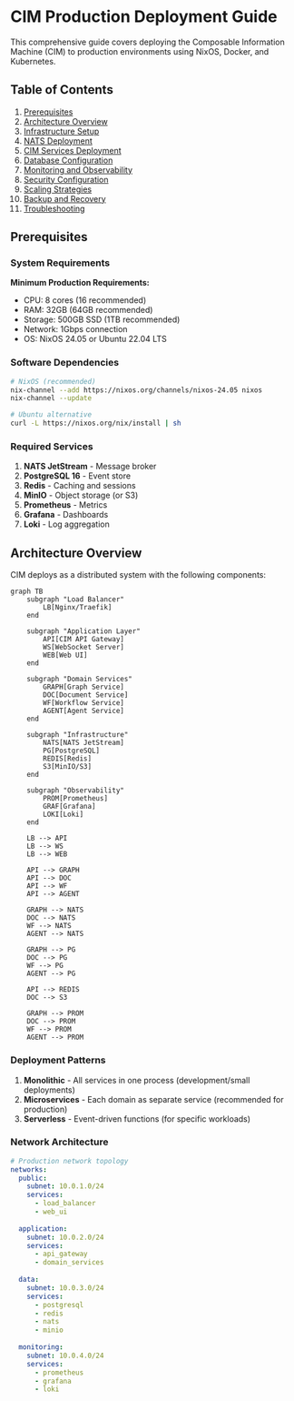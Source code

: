 # CIM Production Deployment Guide

This comprehensive guide covers deploying the Composable Information Machine (CIM) to production environments using NixOS, Docker, and Kubernetes.

## Table of Contents

1. [Prerequisites](#prerequisites)
2. [Architecture Overview](#architecture-overview)
3. [Infrastructure Setup](#infrastructure-setup)
4. [NATS Deployment](#nats-deployment)
5. [CIM Services Deployment](#cim-services-deployment)
6. [Database Configuration](#database-configuration)
7. [Monitoring and Observability](#monitoring-and-observability)
8. [Security Configuration](#security-configuration)
9. [Scaling Strategies](#scaling-strategies)
10. [Backup and Recovery](#backup-and-recovery)
11. [Troubleshooting](#troubleshooting)

## Prerequisites

### System Requirements

**Minimum Production Requirements:**
- CPU: 8 cores (16 recommended)
- RAM: 32GB (64GB recommended)
- Storage: 500GB SSD (1TB recommended)
- Network: 1Gbps connection
- OS: NixOS 24.05 or Ubuntu 22.04 LTS

### Software Dependencies

```bash
# NixOS (recommended)
nix-channel --add https://nixos.org/channels/nixos-24.05 nixos
nix-channel --update

# Ubuntu alternative
curl -L https://nixos.org/nix/install | sh
```

### Required Services

1. **NATS JetStream** - Message broker
2. **PostgreSQL 16** - Event store
3. **Redis** - Caching and sessions
4. **MinIO** - Object storage (or S3)
5. **Prometheus** - Metrics
6. **Grafana** - Dashboards
7. **Loki** - Log aggregation

## Architecture Overview

CIM deploys as a distributed system with the following components:

```mermaid
graph TB
    subgraph "Load Balancer"
        LB[Nginx/Traefik]
    end
    
    subgraph "Application Layer"
        API[CIM API Gateway]
        WS[WebSocket Server]
        WEB[Web UI]
    end
    
    subgraph "Domain Services"
        GRAPH[Graph Service]
        DOC[Document Service]
        WF[Workflow Service]
        AGENT[Agent Service]
    end
    
    subgraph "Infrastructure"
        NATS[NATS JetStream]
        PG[PostgreSQL]
        REDIS[Redis]
        S3[MinIO/S3]
    end
    
    subgraph "Observability"
        PROM[Prometheus]
        GRAF[Grafana]
        LOKI[Loki]
    end
    
    LB --> API
    LB --> WS
    LB --> WEB
    
    API --> GRAPH
    API --> DOC
    API --> WF
    API --> AGENT
    
    GRAPH --> NATS
    DOC --> NATS
    WF --> NATS
    AGENT --> NATS
    
    GRAPH --> PG
    DOC --> PG
    WF --> PG
    AGENT --> PG
    
    API --> REDIS
    DOC --> S3
    
    GRAPH --> PROM
    DOC --> PROM
    WF --> PROM
    AGENT --> PROM
```

### Deployment Patterns

1. **Monolithic** - All services in one process (development/small deployments)
2. **Microservices** - Each domain as separate service (recommended for production)
3. **Serverless** - Event-driven functions (for specific workloads)

### Network Architecture

```yaml
# Production network topology
networks:
  public:
    subnet: 10.0.1.0/24
    services:
      - load_balancer
      - web_ui
      
  application:
    subnet: 10.0.2.0/24
    services:
      - api_gateway
      - domain_services
      
  data:
    subnet: 10.0.3.0/24
    services:
      - postgresql
      - redis
      - nats
      - minio
      
  monitoring:
    subnet: 10.0.4.0/24
    services:
      - prometheus
      - grafana
      - loki
``` 